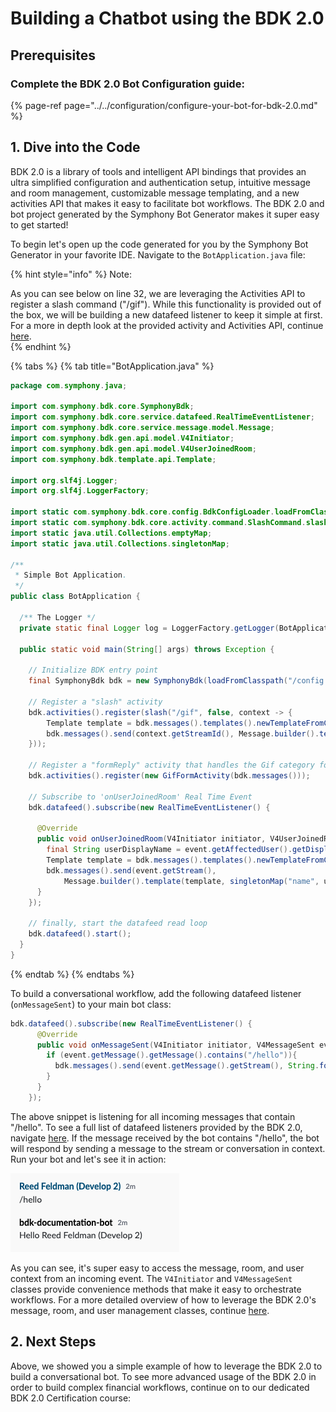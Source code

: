 # Building a Chatbot using the BDK 2.0

## Prerequisites

### Complete the BDK 2.0 Bot Configuration guide:

{% page-ref page="../../configuration/configure-your-bot-for-bdk-2.0.md" %}

## 1. Dive into the Code

BDK 2.0 is a library of tools and intelligent API bindings that provides an ultra simplified configuration and authentication setup, intuitive message and room management, customizable message templating, and a new activities API that makes it easy to facilitate bot workflows.  The BDK 2.0 and bot project generated by the Symphony Bot Generator makes it super easy to get started!  

To begin let's open up the code generated for you by the Symphony Bot Generator in your favorite IDE.  Navigate to the `BotApplication.java` file: 

{% hint style="info" %}
Note:

As you can see below on line 32, we are leveraging the Activities API to register a slash command \("/gif"\).  While this functionality is provided out of the box, we will be building a new datafeed listener to keep it simple at first.  For a more in depth look at the provided activity and Activities API, continue [here](../../../developer-tools/developer-tools/bdk-2.0/#activities-api).   
{% endhint %}

{% tabs %}
{% tab title="BotApplication.java" %}
```java
package com.symphony.java;

import com.symphony.bdk.core.SymphonyBdk;
import com.symphony.bdk.core.service.datafeed.RealTimeEventListener;
import com.symphony.bdk.core.service.message.model.Message;
import com.symphony.bdk.gen.api.model.V4Initiator;
import com.symphony.bdk.gen.api.model.V4UserJoinedRoom;
import com.symphony.bdk.template.api.Template;

import org.slf4j.Logger;
import org.slf4j.LoggerFactory;

import static com.symphony.bdk.core.config.BdkConfigLoader.loadFromClasspath;
import static com.symphony.bdk.core.activity.command.SlashCommand.slash;
import static java.util.Collections.emptyMap;
import static java.util.Collections.singletonMap;

/**
 * Simple Bot Application.
 */
public class BotApplication {

  /** The Logger */
  private static final Logger log = LoggerFactory.getLogger(BotApplication.class);

  public static void main(String[] args) throws Exception {

    // Initialize BDK entry point
    final SymphonyBdk bdk = new SymphonyBdk(loadFromClasspath("/config.yaml"));

    // Register a "slash" activity
    bdk.activities().register(slash("/gif", false, context -> {
        Template template = bdk.messages().templates().newTemplateFromClasspath("/templates/gif.ftl");
        bdk.messages().send(context.getStreamId(), Message.builder().template(template).build());
    }));

    // Register a "formReply" activity that handles the Gif category form submission
    bdk.activities().register(new GifFormActivity(bdk.messages()));

    // Subscribe to 'onUserJoinedRoom' Real Time Event
    bdk.datafeed().subscribe(new RealTimeEventListener() {

      @Override
      public void onUserJoinedRoom(V4Initiator initiator, V4UserJoinedRoom event) {
        final String userDisplayName = event.getAffectedUser().getDisplayName();
        Template template = bdk.messages().templates().newTemplateFromClasspath("/templates/welcome.ftl");
        bdk.messages().send(event.getStream(),
            Message.builder().template(template, singletonMap("name", userDisplayName)).build());
      }
    });

    // finally, start the datafeed read loop
    bdk.datafeed().start();
  }
}
```
{% endtab %}
{% endtabs %}

To build a conversational workflow, add the following datafeed listener \(`onMessageSent`\) to your main bot class:

```java
bdk.datafeed().subscribe(new RealTimeEventListener() {
      @Override
      public void onMessageSent(V4Initiator initiator, V4MessageSent event) {
        if (event.getMessage().getMessage().contains("/hello")){
          bdk.messages().send(event.getMessage().getStream(), String.format("<messageML>Hello %s </messageML>", initiator.getUser().getDisplayName()));
        }
      }
    });
```

The above snippet is listening for all incoming messages that contain "/hello".  To see a full list of datafeed listeners provided by the BDK 2.0, navigate [here](../../../developer-tools/developer-tools/bdk-2.0/#datafeed-management).  If the message received by the bot contains "/hello", the bot will respond by sending a message to the stream or conversation in context.  Run your bot and let's see it in action:

![](../../../.gitbook/assets/screen-shot-2020-12-11-at-12.21.32-pm.png)

As you can see, it's super easy to access the message, room, and user context from an incoming event.  The `V4Initiator` and `V4MessageSent` classes provide convenience methods that make it easy to orchestrate workflows.  For a more detailed overview of how to leverage the BDK 2.0's message, room, and user management classes, continue [here](../../../developer-tools/developer-tools/bdk-2.0/#user-message-and-room-management).

## 2.  Next Steps

Above, we showed you a simple example of how to leverage the BDK 2.0 to build a conversational bot.  To see more advanced usage of the BDK 2.0 in order to build complex financial workflows, continue on to our dedicated BDK 2.0 Certification course:

